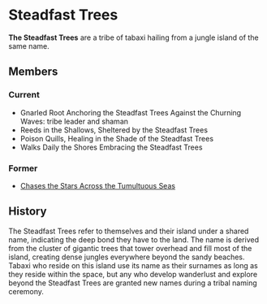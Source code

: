 # Steadfast Trees

**The Steadfast Trees** are a tribe of tabaxi hailing from a jungle island of the same name.

## Members

### Current

- Gnarled Root Anchoring the Steadfast Trees Against the Churning Waves: tribe leader and shaman
- Reeds in the Shallows, Sheltered by the Steadfast Trees
- Poison Quills, Healing in the Shade of the Steadfast Trees
- Walks Daily the Shores Embracing the Steadfast Trees

### Former

- [Chases the Stars Across the Tumultuous Seas](../pirates/members/chases-the-stars-across-the-tumultous-seas.md)

## History

The Steadfast Trees refer to themselves and their island under a shared name, indicating the deep bond they have to the land. The name is derived from the cluster of gigantic trees that tower overhead and fill most of the island, creating dense jungles everywhere beyond the sandy beaches. Tabaxi who reside on this island use its name as their surnames as long as they reside within the space, but any who develop wanderlust and explore beyond the Steadfast Trees are granted new names during a tribal naming ceremony.
